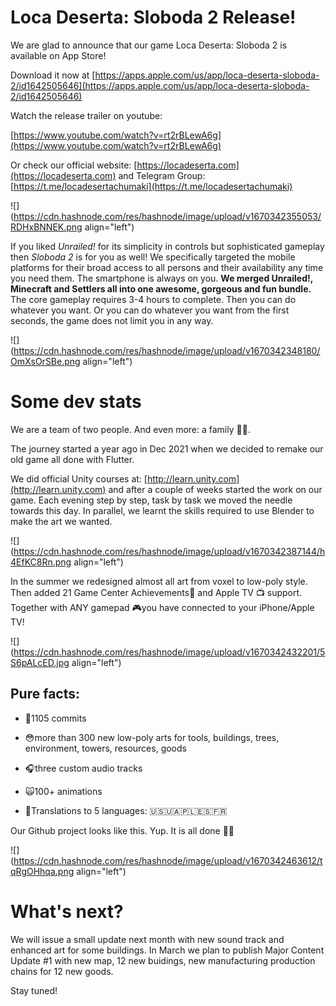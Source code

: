# Loca Deserta: Sloboda 2 Release!

We are glad to announce that our game Loca Deserta: Sloboda 2 is available on App Store!

Download it now at [https://apps.apple.com/us/app/loca-deserta-sloboda-2/id1642505646](https://apps.apple.com/us/app/loca-deserta-sloboda-2/id1642505646)

Watch the release trailer on youtube:

[https://www.youtube.com/watch?v=rt2rBLewA6g](https://www.youtube.com/watch?v=rt2rBLewA6g)

Or check our official website: [https://locadeserta.com](https://locadeserta.com) and Telegram Group: [https://t.me/locadesertachumaki](https://t.me/locadesertachumaki)

![](https://cdn.hashnode.com/res/hashnode/image/upload/v1670342355053/RDHxBNNEK.png align="left")

If you liked *Unrailed!* for its simplicity in controls but sophisticated gameplay then *Sloboda 2* is for you as well! We specifically targeted the mobile platforms for their broad access to all persons and their availability any time you need them. The smartphone is always on you. **We merged Unrailed!, Minecraft and Settlers all into one awesome, gorgeous and fun bundle.** The core gameplay requires 3-4 hours to complete. Then you can do whatever you want. Or you can do whatever you want from the first seconds, the game does not limit you in any way.

![](https://cdn.hashnode.com/res/hashnode/image/upload/v1670342348180/OmXsOrSBe.png align="left")

# **Some dev stats**

We are a team of two people. And even more: a family 👦👧.

The journey started a year ago in Dec 2021 when we decided to remake our old game all done with Flutter.

We did official Unity courses at: [http://learn.unity.com](http://learn.unity.com) and after a couple of weeks started the work on our game. Each evening step by step, task by task we moved the needle towards this day. In parallel, we learnt the skills required to use Blender to make the art we wanted.

![](https://cdn.hashnode.com/res/hashnode/image/upload/v1670342387144/h4EfKC8Rn.png align="left")

In the summer we redesigned almost all art from voxel to low-poly style. Then added 21 Game Center Achievements🌟 and Apple TV 📺 support. Together with ANY gamepad 🎮you have connected to your iPhone/Apple TV!

![](https://cdn.hashnode.com/res/hashnode/image/upload/v1670342432201/5S6pALcED.jpg align="left")

## Pure facts:

*   🤯1105 commits
    
*   😳more than 300 new low-poly arts for tools, buildings, trees, environment, towers, resources, goods
    
*   🎧three custom audio tracks
    
*   🙀100+ animations
    
*   🫢Translations to 5 languages: 🇺🇸🇺🇦🇵🇱🇪🇸🇫🇷
    

Our Github project looks like this. Yup. It is all done 👏🏻

![](https://cdn.hashnode.com/res/hashnode/image/upload/v1670342463612/tqRgOHhqa.png align="left")

# What's next?

We will issue a small update next month with new sound track and enhanced art for some buildings. In March we plan to publish Major Content Update #1 with new map, 12 new buidings, new manufacturing production chains for 12 new goods.

Stay tuned!